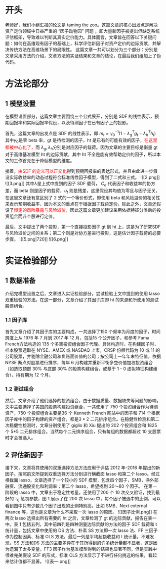 # 开头
老师好，我们小组汇报的论文是 taming the zoo。这篇文章的核心出发点是解决资产定价领域中日益严重的 “因子动物园” 问题 ，即大量新因子被提出但缺乏系统评估框架，导致难以判断其真实定价能力。具体而言，文章旨在回答以下关键问题：如何在高维现有因子的基础上，科学评估新因子对资产定价的边际贡献，并解决传统方法在高维场景下的局限性。
这篇文章一共可以划分为三个部分：分别是文章采用方法的介绍，文章方法的实证结果和文章的结论，在最后我们组加上了伪代码。
# 方法论部分
## 1 模型设置
在模型设置部分，这篇文章主要围绕三个公式展开，分别是 SDF 的线性表示，预期回报率和实际回报率假设，以及待测因子在已有因子上的投影。

首先，这篇文章的出发点是 SDF 的线性表示，即
$m_{t} = \gamma_{0}^{-1}(1-\lambda_{g}^{T}g_{t} - \lambda_{h}^{T}h_{t})$
其中$\gamma_{0}$是零 beta 率，gt 是待检测的因子，ht 是已有的可能有效的因子，<font color="#ff0000">在这里都被中心化了，</font>而 $\lambda_g,\lambda_{h}$分别是对应因子的载荷。因为文章的主要目标是衡量 gt 对于高维基准模型 ht 的边际贡献，其中 ht 不全是能有效帮助定价的因子，所以本文的工作首先在于降低模型的维度。

接着，<font color="#ff0000">由SDF 的定义可以正交化</font>得到预期回报率的表达形式，并且由此进一步假设实际收益率的动态过程符合标准线性因子模型，得到了二式和三式。
![[2.png]]
![[3.png]]
其中$\lambda$是上式中提到的因子 SDF 载荷， $C_a$ 代表因子和收益率的协方差，而 beta 则是因子的载荷，$u_t$ 则是残差，这里假设其均值为零且与因子无关。在这里文章还有意区别了 2 式的一个等价形式，即使用 beta 和风险溢价的相关性来表示预期收益率，因为本文的重点在于根据因子载荷定价。除此之外，文章还假设了<font color="#ff0000">恒定的风险暴露与风险溢价</font>，因此这篇文章更加建议采用依据特征分类后的投资组合而非个股进行定价。

最后，文中提出了两个投影，第一个直接投影因子 gt 到 ht 上，这是为了研究SDF 与风险溢价之间的关系；第二个则是对协方差进行投影，这是估计因子载荷的必要步骤。
![[5.png|720]]
![[6.png]]
# 实证检验部分
## 1 数据准备
介绍完模型设置之后，文章进入实证检验部分，尝试检验上文中提到的使用 lasso 双重检验的方法。在这一部分，文章介绍了其因子库即 ht 的来源和所使用的测试股票组合。
### 1.1 因子库
首先文章介绍了其因子库的主要构成，一共选择了150 个频率为月度的因子，时间跨度上从 1976 年 7 月到 2017 年 12 月，包括15 个公开因子，和参考 Fama French方法构造的 135 个多空投资组合因子代理。具体构造时，在构建因子时，样本股票选取在 NYSE、AMEX 或 NASDAQ 上市，CRSP 份额代码为 10 或 11 的公司股票，并剔除金融公司和负账面价值的公司；按公司上一年年末特征值，依据 NYSE 断点对股票进行排序，每年 6 月构建并重新平衡多空价值加权投资组合（如选取顶部 30% 与底部 30% 的股票构建组合，或基于 1 - 0 虚拟特征构建组合），持有期为 12 个月。
### 1.2 测试组合
然后，文章介绍了他们选择的投资组合，由于数据质量、数据缺失等问题的影响，文中主要选择了美国的股票构建投资组合，一共使用了 750 个投资组合作为待测资产，750 个投资组合主要是36 个 Kenneth French 网站中的因子和 714 个根据因子库中的因子构建的资产组合，都是$3*2$ 二元排序组合。在稳健性检测和第二次稳健性检测时，文章分别使用了 giglio 和 Xiu 提出的 202 个投资组合和 1825 个 5\*5 二元排序组合。当然每个二元排序组合，只有每组的数据都超过 10 支股票时才会被选入。
## 2 评估新因子
接下来，文章将其使用的双重选择方法方法应用于评估 2012 年-2016 年提出的新因子。按照前文所提到双重选择方法分别进行横截面 lasso 和第二个 lasso。经过横截面 lasso，文章选择了一个较小的 SDF 模型，包含四个因子，SMB，净外部融资、流通股变化和利润率；第二个 lasso，希望找到 20～80 个因子。
在第一阶段的 lasso 中，文章出于稳定性考量，还使用了200 个 10 次交叉验证，找到最好的 $\tau_0$ 惩罚参数，图 1 展示了在 200 次 lasso 中，每个因子被选中的比例，可以看到图中只有少数几个因子出现的比例特别高，比如 SMB、Next external finance 等，这也是文章为什么不采取一次 lasso 的原因。
![[因子比例.png]]
在两次 lasso 选择出所有需要的 ht 之后，文章检测了 gt 的边际贡献，报告在表一中。表 1 包括五列，其中前四列是四种测量边际贡献的方法的因子 SDF 载荷和 t 统计量，包括文章中使用的 DS 方法、朴素 SS 方法即一次 lasso 法、FF 三因子作为控制因素、标准 OLS 方法，最后一列是平均超额收益和 t 统计量。不难发现，SS 方法和DS 方法的主要差异在于其所得到的许多统计量都不显著，这是因为遗漏了太多变量，FF3 因子作为基准模型得到的结果也显著不同，但是实践中很难完美假设 SDF 的形式，标准 OLS 方法显示了不进行任何挑选的结果，看起来估计值都不显著。
![[表一.png]]

